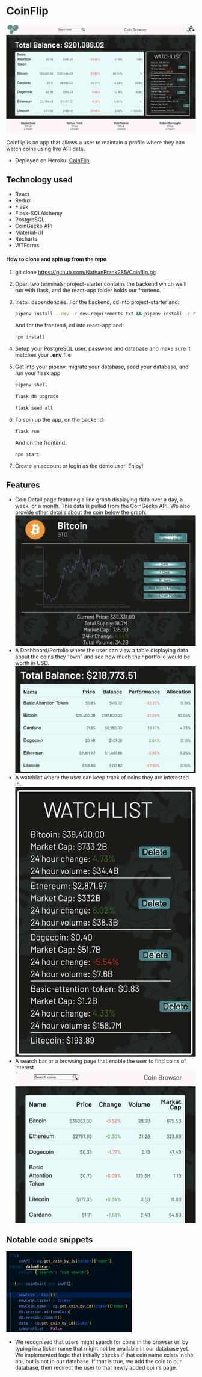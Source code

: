 # CoinFlip
![Coin Detail](backend/images/Coinflip-app.png)


Coinflip is an app that allows a user to maintain a profile where they can watch coins using live API data.

- Deployed on Heroku: [CoinFlip](https://cryptocoinflip.herokuapp.com/)

## Technology used
- React
- Redux
- Flask
- Flask-SQLAlchemy
- PostgreSQL
- CoinGecko API
- Material-UI
- Recharts
- WTForms

#### How to clone and spin up from the repo
1. git clone https://github.com/NathanFrank285/Coinflip.git


2. Open two terminals; project-starter contains the backend which we'll run with flask, and the react-app folder holds our frontend.

3. Install dependencies. For the backend, cd into project-starter and:

      ```bash
      pipenv install --dev -r dev-requirements.txt && pipenv install -r requirements.txt
      ```
      And for the frontend, cd into react-app and:
      ```bash
      npm install
      ```

4. Setup your PostgreSQL user, password and database and make sure it matches your **.env** file

5. Get into your pipenv, migrate your database, seed your database, and run your flask app

   ```bash
   pipenv shell
   ```

   ```bash
   flask db upgrade
   ```

   ```bash
   flask seed all
   ```

6. To spin up the app, on the backend:

   ```bash
   flask run
   ```

   And on the frontend:

   ```bash
   npm start
   ```

7. Create an account or login as the demo user. Enjoy!

## Features
- Coin Detail page featuring a line graph displaying data over a day, a week, or a month. This data is pulled from the CoinGecko API. We also provide other details about the coin below the graph.
![Coin Detail](backend/images/Coinflip-coin-detail-pic.png)
- A Dashboard/Portolio where the user can view a table displaying data about the coins they "own" and see how much their portfolio would be worth in USD.
![Dashboard](backend/images/Coinflip-dashboard.png)
- A watchlist where the user can keep track of coins they are interested in.
![Watchlist](backend/images/Coinflip-watchlist.png)
- A search bar or a browsing page that enable the user to find coins of interest.
![Coin Detail](backend/images/Coinflip-search.png)

## Notable code snippets

![Search and Add to Database](backend/images/search_and_add_to_db.png)
- We recognized that users might search for coins in the browser url by typing in a ticker name that might not be available in our database yet. We implemented logic that initially checks if that coin name exists in the api, but is not in our database. If that is true, we add the coin to our database, then redirect the user to that newly added coin's page.
